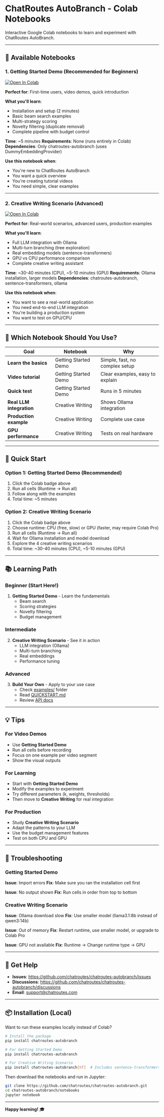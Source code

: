 # ChatRoutes AutoBranch - Colab Notebooks

Interactive Google Colab notebooks to learn and experiment with ChatRoutes AutoBranch.

---

## 📓 Available Notebooks

### 1. Getting Started Demo (Recommended for Beginners)

[![Open In Colab](https://colab.research.google.com/assets/colab-badge.svg)](https://colab.research.google.com/github/chatroutes/chatroutes-autobranch/blob/master/notebooks/getting_started_demo.ipynb)

**Perfect for**: First-time users, video demos, quick introduction

**What you'll learn**:
- Installation and setup (2 minutes)
- Basic beam search examples
- Multi-strategy scoring
- Novelty filtering (duplicate removal)
- Complete pipeline with budget control

**Time**: ~5 minutes
**Requirements**: None (runs entirely in Colab)
**Dependencies**: Only chatroutes-autobranch (uses DummyEmbeddingProvider)

**Use this notebook when**:
- You're new to ChatRoutes AutoBranch
- You want a quick overview
- You're creating tutorial videos
- You need simple, clear examples

---

### 2. Creative Writing Scenario (Advanced)

[![Open In Colab](https://colab.research.google.com/assets/colab-badge.svg)](https://colab.research.google.com/github/chatroutes/chatroutes-autobranch/blob/master/notebooks/creative_writing_colab.ipynb)

**Perfect for**: Real-world scenarios, advanced users, production examples

**What you'll learn**:
- Full LLM integration with Ollama
- Multi-turn branching (tree exploration)
- Real embedding models (sentence-transformers)
- GPU vs CPU performance comparison
- Complete creative writing assistant

**Time**: ~30-40 minutes (CPU), ~5-10 minutes (GPU)
**Requirements**: Ollama installation, larger models
**Dependencies**: chatroutes-autobranch, sentence-transformers, ollama

**Use this notebook when**:
- You want to see a real-world application
- You need end-to-end LLM integration
- You're building a production system
- You want to test on GPU/CPU

---

## 🎯 Which Notebook Should You Use?

| Goal | Notebook | Why |
|------|----------|-----|
| **Learn the basics** | Getting Started Demo | Simple, fast, no complex setup |
| **Video tutorial** | Getting Started Demo | Clear examples, easy to explain |
| **Quick test** | Getting Started Demo | Runs in 5 minutes |
| **Real LLM integration** | Creative Writing | Shows Ollama integration |
| **Production example** | Creative Writing | Complete use case |
| **GPU performance** | Creative Writing | Tests on real hardware |

---

## 🚀 Quick Start

### Option 1: Getting Started Demo (Recommended)

1. Click the Colab badge above
2. Run all cells (Runtime → Run all)
3. Follow along with the examples
4. Total time: ~5 minutes

### Option 2: Creative Writing Scenario

1. Click the Colab badge above
2. Choose runtime: CPU (free, slow) or GPU (faster, may require Colab Pro)
3. Run all cells (Runtime → Run all)
4. Wait for Ollama installation and model download
5. Explore the 4 creative writing scenarios
6. Total time: ~30-40 minutes (CPU), ~5-10 minutes (GPU)

---

## 📚 Learning Path

### Beginner (Start Here!)

1. **Getting Started Demo** - Learn the fundamentals
   - Beam search
   - Scoring strategies
   - Novelty filtering
   - Budget management

### Intermediate

2. **Creative Writing Scenario** - See it in action
   - LLM integration (Ollama)
   - Multi-turn branching
   - Real embeddings
   - Performance tuning

### Advanced

3. **Build Your Own** - Apply to your use case
   - Check [examples/](../examples/) folder
   - Read [QUICKSTART.md](../QUICKSTART.md)
   - Review [API docs](../README.md)

---

## 💡 Tips

### For Video Demos
- Use **Getting Started Demo**
- Run all cells before recording
- Focus on one example per video segment
- Show the visual outputs

### For Learning
- Start with **Getting Started Demo**
- Modify the examples to experiment
- Try different parameters (k, weights, thresholds)
- Then move to **Creative Writing** for real integration

### For Production
- Study **Creative Writing Scenario**
- Adapt the patterns to your LLM
- Use the budget management features
- Test on both CPU and GPU

---

## 🐛 Troubleshooting

### Getting Started Demo

**Issue**: Import errors
**Fix**: Make sure you ran the installation cell first

**Issue**: No output shown
**Fix**: Run cells in order from top to bottom

### Creative Writing Scenario

**Issue**: Ollama download slow
**Fix**: Use smaller model (llama3.1:8b instead of qwen3:14b)

**Issue**: Out of memory
**Fix**: Restart runtime, use smaller model, or upgrade to Colab Pro

**Issue**: GPU not available
**Fix**: Runtime → Change runtime type → GPU

---

## 📧 Get Help

- **Issues**: https://github.com/chatroutes/chatroutes-autobranch/issues
- **Discussions**: https://github.com/chatroutes/chatroutes-autobranch/discussions
- **Email**: support@chatroutes.com

---

## 📦 Installation (Local)

Want to run these examples locally instead of Colab?

```bash
# Install the package
pip install chatroutes-autobranch

# For Getting Started Demo
pip install chatroutes-autobranch

# For Creative Writing Scenario
pip install chatroutes-autobranch[hf]  # Includes sentence-transformers
```

Then download the notebooks and run in Jupyter:

```bash
git clone https://github.com/chatroutes/chatroutes-autobranch.git
cd chatroutes-autobranch/notebooks
jupyter notebook
```

---

**Happy learning!** 🎓
